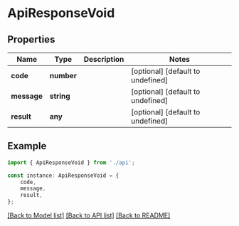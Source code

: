 # ApiResponseVoid


## Properties

Name | Type | Description | Notes
------------ | ------------- | ------------- | -------------
**code** | **number** |  | [optional] [default to undefined]
**message** | **string** |  | [optional] [default to undefined]
**result** | **any** |  | [optional] [default to undefined]

## Example

```typescript
import { ApiResponseVoid } from './api';

const instance: ApiResponseVoid = {
    code,
    message,
    result,
};
```

[[Back to Model list]](../README.md#documentation-for-models) [[Back to API list]](../README.md#documentation-for-api-endpoints) [[Back to README]](../README.md)
